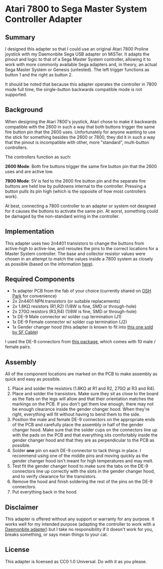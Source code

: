 # Atari 7800 to Sega Master System Controller Adapter

## Summary

I designed this adapter so that I could use an original Atari 7800 Proline joystick with my Daemonbite Sega USB adapter on MiSTer. It adapts the pinout and logic to that of a Sega Master System controller, allowing it to work with more commonly available Sega adapters and, in theory, an actual Sega Master System or Genesis (untested). The left trigger functions as button 1 and the right as button 2.

It should be noted that because this adapter operates the controller in 7800 mode full time, the single-button backwards compatible mode is not supported.

## Background

When designing the Atari 7800's joystick, Atari chose to make it backwards compatible with the 2600 in such a way that both buttons trigger the same fire button pin that the 2600 uses. Unfortunately for anyone wanting to use the stick for something besides the 2600 or 7800, they did it in such a way that the pinout is incompatible with other, more "standard", multi-button controllers.

The controllers function as such:

**2600 Mode**: Both fire buttons trigger the same fire button pin that the 2600 uses and are active low.

**7800 Mode**: 5V is fed to the 2600 fire button pin and the separate fire buttons are held low by pulldowns internal to the controller. Pressing a button pulls its pin high (which is the opposite of how most controllers work).

At best, connecting a 7800 controller to an adapter or system not designed for it causes the buttons to activate the same pin. At worst, something could be damaged by the non-standard wiring in the controller.

## Implementation

This adapter uses two 2n4401 transistors to change the buttons from active-high to active-low, and reroutes the pins to the correct locations for a Master System controller. The base and collector resistor values were chosen in an attempt to match the values inside a 7800 system as closely as possible (based on the information [here](https://www.retronicdesign.com/en/specifications/atari-7800-joystick/)).

## Required Components

- 1x adapter PCB from the fab of your choice (currently shared on [OSH Park](https://oshpark.com/shared_projects/y2CrC8d0) for convenience)
- 2x 2n4401 NPN transistors (or suitable replacements)
- 2x 1.8KΩ resistors (R1,R2) (1/8W is fine, SMD or through-hole)
- 2x 270Ω resistors (R3,R4) (1/8W is fine, SMD or through-hole)
- 1x DE-9 Male connector w/ solder cup termination (J1)
- 1x DE-9 Female connector w/ solder cup termination (J2)
- 1x Gender changer hood (this adapter is known to fit into [this one sold by SF Cable](https://www.sfcable.com/db9-to-db9-gender-changer-hood.html))

I used the DE-9 connectors from [this package](https://www.amazon.com/gp/product/B07C6W5TJ9/), which comes with 10 male / female pairs.

## Assembly

All of the component locations are marked on the PCB to make assembly as quick and easy as possible.

1. Place and solder the resistors (1.8KΩ at R1 and R2, 270Ω at R3 and R4).
2. Place and solder the transistors. Make sure they sit as close to the board as the flats on the legs will allow and that their orientation matches the markings on the PCB. If you don't get them low enough, there may not be enough clearance inside the gender changer hood. When they're right, everything will fit without having to bend them to the side.
3. Position the male and female DE-9 connectors on the appropriate ends of the PCB and carefully place the assembly in half of the gender changer hood. Make sure that the solder cups on the connectors line up with the pads on the PCB and that everything sits comfortably inside the gender changer hood and that they are as perpendicular to the PCB as possible.
4. Solder **one** pin on each DE-9 connector to tack things in place. I recommend using one of the middle pins and moving quickly as the gender changer hood isn't meant for high temperatures and may melt.
5. Test fit the gender changer hood to make sure the tabs on the DE-9 connectors line up correctly with the slots in the gender changer hood, and to verify clearance for the transistors.
6. Remove the hood and finish soldering the rest of the pins on the DE-9 connectors.
7. Put everything back in the hood.

## Disclaimer

This adapter is offered without any support or warranty for any purpose. It works well for my intended purpose (adapting the controller to work with a [Daemonbite adapter](https://github.com/MickGyver/DaemonBite-Retro-Controllers-USB)) but I take no responsibility if it doesn't work for you, breaks something, or says mean things to your cat.

## License

This adapter is licensed as CC0 1.0 Universal. Do with it as you please.
